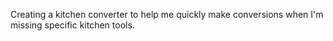 Creating a kitchen converter to help me quickly make conversions when I'm missing specific kitchen tools.